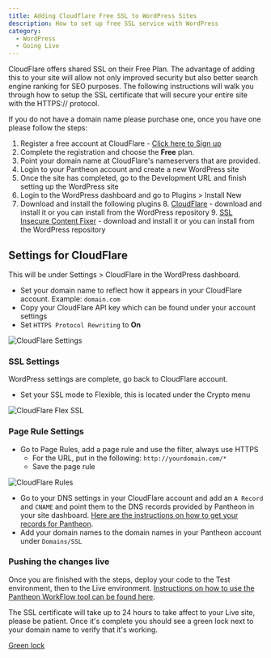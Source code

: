 ```yaml
---
title: Adding Cloudflare Free SSL to WordPress Sites
description: How to set up free SSL service with WordPress
category:
  - WordPress
  - Going Live
---
```


CloudFlare offers shared SSL on their Free Plan. The advantage of adding this to your site will allow not only improved security but also better search engine ranking for SEO purposes. The following instructions will walk you through how to setup the SSL certificate that will secure your entire site with the HTTPS:// protocol.

If you do not have a domain name please purchase one, once you have one please follow the steps:

 1. Register a free account at CloudFlare - [Click here to Sign up](https://www.cloudflare.com/sign-up/)
 2. Complete the registration and choose the **Free** plan.
 3. Point your domain name at CloudFlare's nameservers that are provided.
 4. Login to your Pantheon account and create a new WordPress site
 5. Once the site has completed, go to the Development URL and finish setting up the WordPress site
 6. Login to the WordPress dashboard and go to Plugins > Install New
 7. Download and install the following plugins
	 8. [CloudFlare](https://wordpress.org/plugins/cloudflare/) - download and install it or you can install from the WordPress repository
	 9. [SSL Insecure Content Fixer](https://wordpress.org/plugins/ssl-insecure-content-fixer/) - download and install it or you can install from the WordPress repository

## **Settings for CloudFlare**

This will be under Settings > CloudFlare in the WordPress dashboard.

 - Set your domain name to reflect how it appears in your CloudFlare account. Example: `domain.com`
 - Copy your CloudFlare API key which can be found under your account settings
 - Set `HTTPS Protocol Rewriting` to **On**

![CloudFlare Settings](/docs/assets/images/cloudflare-settings.jpg)

### **SSL Settings**

WordPress settings are complete, go back to CloudFlare account.

- Set your SSL mode to Flexible, this is located under the Crypto menu

![CloudFlare Flex SSL](/docs/assets/images/cloudflare-flexible-ssl.png)

### **Page Rule Settings**

- Go to Page Rules, add a page rule and use the filter, always use HTTPS
	- For the URL, put in the following: `http://yourdomain.com/*`
	- Save the page rule

![CloudFlare Rules](/docs/assets/images/cloudflare-page-rules.png)

- Go to your DNS settings in your CloudFlare account and add an `A Record` and `CNAME` and point them to the DNS records provided by Pantheon in your site dashboard. [Here are the instructions on how to get your records for Pantheon](/docs/articles/sites/domains/dns-records-for-directing-your-domain-to-your-pantheon-site/#pantheon-dns-records-for-http-sites).
- Add your domain names to the domain names in your Pantheon account under `Domains/SSL`

### Pushing the changes live

Once you are finished with the steps, deploy your code to the Test environment, then to the Live environment. [Instructions on how to use the Pantheon WorkFlow tool can be found here](/docs/articles/sites/code/using-the-pantheon-workflow/).

The SSL certificate will take up to 24 hours to take affect to your Live site, please be patient. Once it's complete you should see a green lock next to your domain name to verify that it's working.

[Green lock](/docs/assets/images/cloudflare-green-bar.png)
